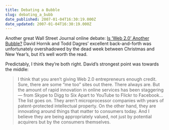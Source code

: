 ```yaml
---
title: Debating a Bubble
slug: debating_a_bubb
date_published: 2007-01-04T16:30:19.000Z
date_updated: 2007-01-04T16:30:19.000Z
---
```


Another great Wall Street Journal online debate: [Is ‘Web 2.0’ Another Bubble?](http://online.wsj.com/public/article/SB116679843912957776-_vXrCMHJLUwzTLHYzHHzq1avC7s_20070125.html) David Hornik and Todd Dagres’ excellent back-and-forth was unfortunately overshadowed by the dead week between Christmas and New Year’s, but it’s well worth the read.

Predictably, I think they’re both right. David’s strongest point was towards the middle:

> I think that you aren’t giving Web 2.0 entrepreneurs enough credit. Sure, there are some “me too” sites out there. There always are. But the amount of rapid innovation in online services has been staggering — from Skype to Digg to Six Apart to YouTube to Flickr to Facebook… The list goes on. They aren’t microprocessor companies with years of patent-protected intellectual property. On the other hand, they are innovating around things that matter to consumers today. And I believe they are being appropriately valued, not just by potential acquirers but by the consumers themselves.
